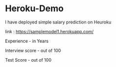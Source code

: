 # Heroku-Demo

I have deployed simple salary prediction on Heuroku 

link : https://samplemodel1.herokuapp.com/

Experience      - in Years 

Interview score - out of 100 

Test Score      - out of 100 
